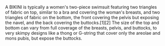 A BIKINI is typically a women's two-piece swimsuit featuring two triangles of fabric on top, similar to a bra and covering the woman's breasts, and two triangles of fabric on the bottom, the front covering the pelvis but exposing the navel, and the back covering the buttocks.[1][2] The size of the top and bottom can vary from full coverage of the breasts, pelvis, and buttocks, to very skimpy designs like a thong or G-string that cover only the areolae and mons pubis, but expose the buttocks.
